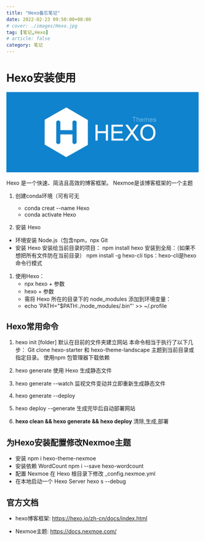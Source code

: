 ```yaml
---
title: "Hexo备忘笔记"
date: 2022-02-23 09:50:00+08:00
# cover: ./images/Hexo.jpg
tag: [笔记,Hexo]
# article: false
category: 笔记
---
```



# Hexo安装使用

![](./images/Hexo.jpg)

Hexo 是一个快速、简洁且高效的博客框架。
Nexmoe是该博客框架的一个主题

1. 创建conda环境（可有可无
    - conda creat --name Hexo
    - conda activate Hexo

1. 安装 Hexo

- 环境安装
  Node.js（包含npm，npx
  Git
- 安装 Hexo
  安装给当前目录的项目：
   npm install hexo
  安装到全局：（如果不想把所有文件防在当前目录）
   npm install -g hexo-cli
  tips：hexo-cli是hexo命令行模式

1. 使用Hexo：
    - npx hexo + 参数
    - hexo + 参数
     - 需将 Hexo 所在的目录下的 node_modules 添加到环境变量：
     - echo 'PATH="$PATH:./node_modules/.bin"' >> ~/.profile

## Hexo常用命令

1. hexo init [folder] 默认在目前的文件夹建立网站
 本命令相当于执行了以下几步：
  Git clone hexo-starter 和 hexo-theme-landscape 主题到当前目录或指定目录。
  使用npm 包管理器下载依赖

1. hexo generate
 使用 Hexo 生成静态文件
1. hexo generate --watch
 监视文件变动并立即重新生成静态文件
1. hexo generate --deploy
1. hexo deploy --generate
 生成完毕后自动部署网站

1. **hexo clean && hexo generate && hexo deploy**
 清除,生成,部署

## 为Hexo安装配置修改Nexmoe主题

- 安装
 npm i hexo-theme-nexmoe
- 安装依赖 WordCount
 npm i --save hexo-wordcount
- 配置 Nexmoe​
 在 Hexo 根目录下修改 _config.nexmoe.yml
- 在本地启动一个 Hexo Server
 hexo s --debug

## 官方文档

- hexo博客框架: <https://hexo.io/zh-cn/docs/index.html>

- Nexmoe主题: <https://docs.nexmoe.com/>
